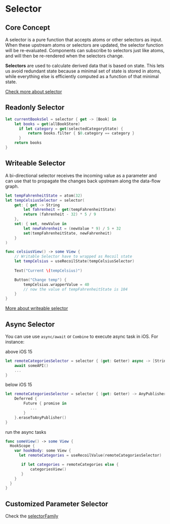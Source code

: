 # Selector

## Core Concept

A selector is a pure function that accepts atoms or other selectors as input. When these upstream atoms or selectors are updated, the selector function will be re-evaluated. Components can subscribe to selectors just like atoms, and will then be re-rendered when the selectors change.

**Selectors** are used to calculate derived data that is based on state. This lets us avoid redundant state because a minimal set of state is stored in atoms, while everything else is efficiently computed as a function of that minimal state.

[Check more about selector](https://recoiljs.org/docs/introduction/core-concepts#selectors)

## Readonly Selector
```swift
let currentBooksSel = selector { get -> [Book] in
    let books = get(allBookStore)
      if let category = get(selectedCategoryState) {
          return books.filter { $0.category == category }
      }
    return books
}
```

## Writeable Selector

A bi-directional selector receives the incoming value as a parameter and can use that to propagate the changes back upstream along the data-flow graph. 

```swift
let tempFahrenheitState = atom(32)
let tempCelsiusSelector = selector(
    get: { get -> String
        let fahrenheit = get(tempFahrenheitState)
        return (fahrenheit - 32) * 5 / 9
    },
    set: { set, newValue in
        let newFahrenheit = (newValue * 9) / 5 + 32
        set(tempFahrenheitState, newFahrenheit)
    }
)

func celsiusView() -> some View {
    // Writable Selector have to wrapped as Recoil state
    let tempCelsius = useRecoilState(tempCelsiusSelector)
    
    Text("Current \(tempCelsius)")

    Button("Change temp") {
        tempCelsius.wrapperValue = 40
        // now the value of tempFahrenheitState is 104
    }
}
```

[More about writeable selector](https://recoiljs.org/docs/api-reference/core/selector/#writeable-selectors)
## Async Selector

You can use use `async/await` or `Combine` to execute async task in iOS. For instance: 

above iOS 15

```swift
let remoteCategoriesSelector = selector { (get: Getter) async -> [String] in
    await someAPI()
    ...
}
```

below iOS 15

```swift
let remoteCategoriesSelector = selector { (get: Getter) -> AnyPublisher<[String], Error> in
    Deferred {
        Future { promise in
           ...
        }
    }.eraseToAnyPublisher()
}
```

run the async tasks
```swift
func someView() -> some View {
  HookScope {
    var hookBody: some View {
      let remoteCategories = useRecoilValue(remoteCategoriesSelector)

       if let categories = remoteCategories else {
           categoriesView()
       }
    }
  }
}
```
 
## Customized Parameter Selector

Check the [selectorFamily](Utils.md#Selector-Family)
